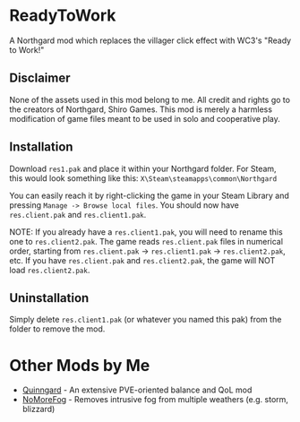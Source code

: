 # ReadyToWork
A Northgard mod which replaces the villager click effect with WC3's "Ready to Work!"

## __Disclaimer__
None of the assets used in this mod belong to me. All credit and rights go to the creators of Northgard, Shiro Games. This mod is merely a harmless modification of game files meant to be used in solo and cooperative play.

## __Installation__
Download `res1.pak` and place it within your Northgard folder. For Steam, this would look something like this: `X\Steam\steamapps\common\Northgard`

You can easily reach it by right-clicking the game in your Steam Library and pressing `Manage -> Browse local files`. You should now have `res.client.pak` and `res.client1.pak`.

NOTE: If you already have a `res.client1.pak`, you will need to rename this one to `res.client2.pak`. The game reads `res.client.pak` files in numerical order, starting from `res.client.pak` -> `res.client1.pak` -> `res.client2.pak`, etc. If you have `res.client.pak` and `res.client2.pak`, the game will NOT load `res.client2.pak`.

## __Uninstallation__
Simply delete `res.client1.pak` (or whatever you named this pak) from the folder to remove the mod.

# Other Mods by Me
- [Quinngard](https://github.com/PetarSpassov/Quinngard) - An extensive PVE-oriented balance and QoL mod
- [NoMoreFog](https://github.com/PetarSpassov/NoMoreFog) - Removes intrusive fog from multiple weathers (e.g. storm, blizzard)
